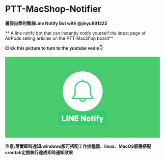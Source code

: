 # PTT-MacShop-Notifier
**暑假自學的簡易Line Notify Bot with @jieyu891225**

** A line notify bot that can instantly notify yourself the latest page of AirPods selling articles on the PTT-MacShop board**


**Click this picture to turn to the youtube vedio👇**

[![IMAGE ALT TEXT](https://github.com/Emily-Weng/PTT-MacShop-Notifier/blob/main/line-notify.jpg)](https://www.youtube.com/watch?v=yw8b3av3hro "PTT-MacShop-Notifier成果展示")






**注意:落實即時通知:windows版可搭配工作排程器、linux、MacOS版需搭配crontab定期執行達成即時通知效果**
